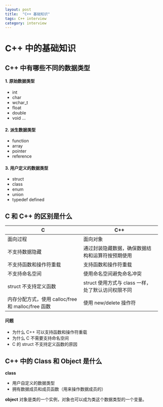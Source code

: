 ```yaml
---
layout: post
title:  "C++ 基础知识"
tags: C++ interview
category: interview 
---
```


# C++ 中的基础知识

## C++ 中有哪些不同的数据类型
#### 1. 原始数据类型
- int
- char
- wchar_t
- float
- double
- void
...

#### 2. 派生数据类型
- function
- array
- pointer
- reference

#### 3. 用户定义的数据类型
- struct
- class
- enum
- union
- typedef defined 

## C 和 C++ 的区别是什么


| C                                                 | C++                                               |
|---------------------------------------------------|---------------------------------------------------|
| 面向过程                                          | 面向对象                                          |
| 不支持数据隐藏                                    | 通过封装隐藏数据，确保数据结构和运算符按预期使用   |
| 不支持函数和操作符重载                            | 支持函数和操作符重载                              |
| 不支持命名空间                                    | 使用命名空间避免命名冲突                          |
| struct 不支持定义函数                             | struct 使用方式与 class 一样，处了默认访问权限不同 |
| 内存分配方式，使用 calloc/free 和 malloc/free 函数 | 使用 new/delete 操作符                            |

#### 问题
- 为什么 C++ 可以支持函数和操作符重载
- 为什么 C 不需要支持命名空间
- C 的 struct 不支持定义函数的原因

## C++ 中的 Class 和 Object 是什么
**class**
- 用户自定义的数据类型
- 拥有数据成员和成员函数（用来操作数据成员的）

**object**
对象是类的一个实例，对象也可以成为类这个数据类型的一个变量。




